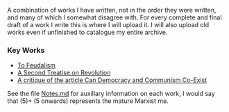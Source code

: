 A combination of works I have written, not in the order they were written, and many of which I somewhat disagree with. For every complete and final draft of a work I write this is where I will upload it. I will also upload old works even if unfinished to catalogue my entire archive.

### Key Works
- [To Feudalism](https://github.com/ComradeSwifty/works/blob/master/files/To%20Feudalism.pdf)
- [A Second Treatise on Revolution](https://github.com/ComradeSwifty/works/blob/master/files/A%20Second%20Treatise%20on%20Revolution.pdf)
- [A critique of the article Can Democracy and Communism Co-Exist](https://github.com/ComradeSwifty/works/blob/master/files/A%20critique%20of%20the%20article%20Can%20Democracy%20and%20Communism%20Co-Exist.md)

See the file [Notes.md](https://github.com/ComradeSwifty/works/blob/master/Notes.md) for auxillary information on each work, I would say that (5)+ (5 onwards) represents the mature Marxist me.
